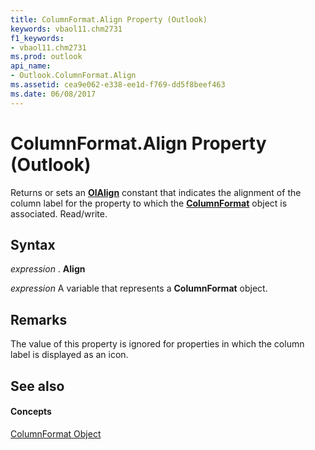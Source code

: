 ```yaml
---
title: ColumnFormat.Align Property (Outlook)
keywords: vbaol11.chm2731
f1_keywords:
- vbaol11.chm2731
ms.prod: outlook
api_name:
- Outlook.ColumnFormat.Align
ms.assetid: cea9e062-e338-ee1d-f769-dd5f8beef463
ms.date: 06/08/2017
---
```



# ColumnFormat.Align Property (Outlook)

Returns or sets an **[OlAlign](olalign-enumeration-outlook.md)** constant that indicates the alignment of the column label for the property to which the **[ColumnFormat](columnformat-object-outlook.md)** object is associated. Read/write.


## Syntax

 _expression_ . **Align**

 _expression_ A variable that represents a **ColumnFormat** object.


## Remarks

The value of this property is ignored for properties in which the column label is displayed as an icon.


## See also


#### Concepts


[ColumnFormat Object](columnformat-object-outlook.md)

